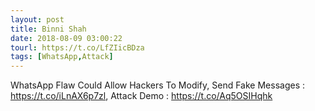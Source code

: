 ```yaml
---
layout: post
title: Binni Shah
date: 2018-08-09 03:00:22
tourl: https://t.co/LfZIicBDza
tags: [WhatsApp,Attack]
---
```

WhatsApp Flaw Could Allow Hackers To Modify, Send Fake Messages : https://t.co/iLnAX6p7zl, Attack Demo : https://t.co/Aq5OSIHqhk
